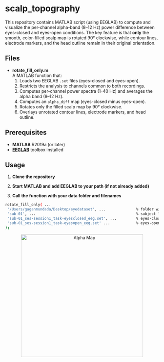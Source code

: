 # scalp_topography


This repository contains MATLAB script (using EEGLAB) to compute and visualize the per-channel alpha-band (8–12 Hz) power difference between eyes-closed and eyes-open conditions. The key feature is that **only** the smooth, color-filled scalp map is rotated 90° clockwise, while contour lines, electrode markers, and the head outline remain in their original orientation.

## Files

- **rotate_fill_only.m**  
  A MATLAB function that:  
  1. Loads two EEGLAB `.set` files (eyes-closed and eyes-open).  
  2. Restricts the analysis to channels common to both recordings.  
  3. Computes per-channel power spectra (1–40 Hz) and averages the alpha band (8–12 Hz).  
  4. Computes an `alpha_diff` map (eyes-closed minus eyes-open).  
  5. Rotates only the filled scalp map by 90° clockwise.  
  6. Overlays unrotated contour lines, electrode markers, and head outline.  
  
## Prerequisites

- **MATLAB** R2019a (or later)  
- **[EEGLAB](https://sccn.ucsd.edu/eeglab/download.php)** toolbox installed  

## Usage

1. **Clone the repository**  

2. **Start MATLAB and add EEGLAB to your path (if not already added)**

3. **Call the function with your data folder and filenames**
 ```bash
 rotate_fill_only( ...
  '/Users/gaganmundada/Desktop/eyedataset', ...              % folder with your .set files
  'sub-01', ...                                              % subject label
  'sub-01_ses-session1_task-eyesclosed_eeg.set', ...         % eyes-closed filename
  'sub-01_ses-session1_task-eyesopen_eeg.set' ...            % eyes-open filename
);
```

<p align="center">
  <img src="/Users/gaganmundada/Desktop/scalp_topography/Figure_1.png" alt="Alpha Map" width="400">
</p>
